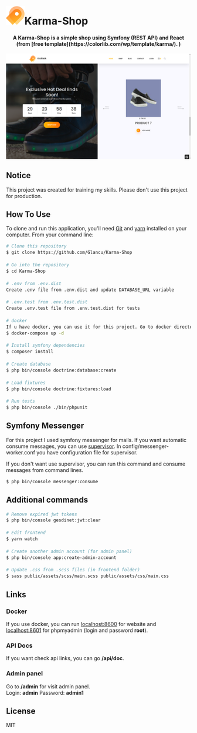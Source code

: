 ![](./public/assets/img/fav.png)Karma-Shop
=========

<h4 align="center">A Karma-Shop is a simple shop using Symfony (REST API) and React (from [free template](https://colorlib.com/wp/template/karma/). )</h4>


![karma-shop](./public/assets/img/github/homepage-view.png)

## Notice
This project was created for training my skills. Please don't use this project for production. 

## How To Use

To clone and run this application, you'll need [Git](https://git-scm.com) and [yarn](https://yarnpkg.com/) installed on your computer. From your command line:

```bash
# Clone this repository
$ git clone https://github.com/Glancu/Karma-Shop

# Go into the repository
$ cd Karma-Shop

# .env from .env.dist
Create .env file from .env.dist and update DATABASE_URL variable

# .env.test from .env.test.dist
Create .env.test file from .env.test.dist for tests

# docker
If u have docker, you can use it for this project. Go to docker directory and run
$ docker-compose up -d

# Install symfony dependencies
$ composer install

# Create database
$ php bin/console doctrine:database:create

# Load fixtures
$ php bin/console doctrine:fixtures:load

# Run tests
$ php bin/console ./bin/phpunit
```

## Symfony Messenger

For this project I used symfony messenger for mails. If you want automatic consume messages, you can use [supervisor](http://supervisord.org/). In config/messenger-worker.conf you have configuration file for supervisor.

If you don't want use supervisor, you can run this command and consume messages from command lines.
```bash
$ php bin/console messenger:consume
```

## Additional commands
```bash
# Remove expired jwt tokens
$ php bin/console gesdinet:jwt:clear

# Edit frontend
$ yarn watch

# Create another admin account (for admin panel)
$ php bin/console app:create-admin-account

# Update .css from .scss files (in frontend folder)
$ sass public/assets/scss/main.scss public/assets/css/main.css
```

## Links

### Docker
If you use docker, you can run [localhost:8600](http://localhost:8600) for website and [localhost:8601](http://localhost:8601) for phpmyadmin (login and password **root**).

### API Docs
If you want check api links, you can go **/api/doc**.

### Admin panel
Go to **/admin** for visit admin panel. \
Login: **admin**
Password: **admin1**

## License

MIT
